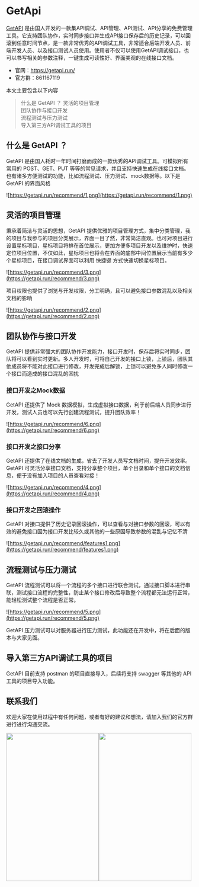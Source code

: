 # GetApi

[GetAPI](https://getapi.run/) 是由国人开发的一款集API调试、API管理、API测试、API分享的免费管理工具。它支持团队协作，实时同步接口并生成API接口保存后的历史记录，可以回滚到任意时间节点，是一款非常优秀的API调试工具，非常适合后端开发人员、前端开发人员、以及接口测试人员使用。使用者不仅可以使用GetAPI调试接口，也可以书写相关的参数注释，一键生成可读性好、界面美观的在线接口文档。

- 官网：https://getapi.run/
- 官方群：861167119

本文主要包含以下内容

> 什么是 GetAPI ？ 
灵活的项目管理  
团队协作与接口开发  
流程测试与压力测试  
导入第三方API调试工具的项目  

## **什么是 GetAPI ？**

GetAPI 是由国人耗时一年时间打磨而成的一款优秀的API调试工具。可模拟所有常用的 POST、GET、PUT 等等的常见请求，并且支持快速生成在线接口文档。也有诸多方便测试的功能，比如流程测试、压力测试、mock数据等。以下是 GetAPI 的界面风格

![https://getapi.run/recommend/1.png](https://getapi.run/recommend/1.png)

## **灵活的项目管理**

秉承着简洁与灵活的思想，GetAPI 提供优雅的项目管理方式，集中分类管理，我的项目与我参与的项目分类展示，界面一目了然，非常简洁直观。也可对项目进行设置星标项目，星标项目将排在首位展示，更加方便多项目开发以及维护时，快速定位项目位置，不仅如此，星标项目也将会在界面的底部中间位置展示当前有多少个星标项目，在接口调试界面可以利用 快捷键 方式快速切换星标项目。

![https://getapi.run/recommend/3.png](https://getapi.run/recommend/3.png)

项目权限也提供了浏览与开发权限，分工明确，且可以避免接口参数混乱以及相关文档的影响

![https://getapi.run/recommend/2.png](https://getapi.run/recommend/2.png)

## **团队协作与接口开发**

GetAPI 提供非常强大的团队协作开发能力，接口开发时，保存后将实时同步，团队将可以看到实时更新。多人开发时，可将自己开发的接口上锁，上锁后，团队其他成员将不能对此接口进行修改，开发完成后解锁，上锁可以避免多人同时修改一个接口而造成的接口混乱的困扰

### **接口开发之Mock数据**

GetAPI 还提供了 Mock 数据模拟，生成虚拟接口数据，利于前后端人员同步进行开发，测试人员也可以先行创建流程测试，提升团队效率！

![https://getapi.run/recommend/6.png](https://getapi.run/recommend/6.png)

### **接口开发之接口分享**

GetAPI 还提供了在线文档的生成，省去了开发人员写文档时间，提升开发效率。GetAPI 可灵活分享接口文档，支持分享整个项目，单个目录和单个接口的文档信息，便于没有加入项目的人员查看对接！

![https://getapi.run/recommend/4.png](https://getapi.run/recommend/4.png)

### **接口开发之回滚操作**

GetAPI 对接口提供了历史记录回滚操作，可以查看与对接口参数的回滚，可以有效的避免接口因为接口开发比较久或其他的一些原因导致参数的混乱与记忆不清

![https://getapi.run/recommend/features1.png](https://getapi.run/recommend/features1.png)

## **流程测试与压力测试**

GetAPI 流程测试可以将一个流程的多个接口进行联合测试，通过接口脚本进行串联，测试接口流程的完整性，防止某个接口修改后导致整个流程都无法运行正常，能轻松测试整个流程是否正常。

![https://getapi.run/recommend/5.png](https://getapi.run/recommend/5.png)

GetAPI 压力测试可以对服务器进行压力测试，此功能还在开发中，将在后面的版本与大家见面。

## **导入第三方API调试工具的项目**

GetAPI 目前支持 postman 的项目直接导入，后续将支持 swagger 等其他的 API 工具的项目导入功能。

## **联系我们**

欢迎大家在使用过程中有任何问题，或者有好的建议和想法，请加入我们的官方群进行进行沟通交流。


<img src="https://getapi.run/recommend/qrcode_qq.jpg" width="250px" height="400px" align=center /><img src="https://getapi.run/recommend/qrcode_wechat.jpg" width="250px" height="400px" align=center />



